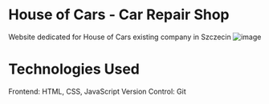 # House of Cars - Car Repair Shop
Website dedicated for House of Cars existing company in Szczecin
![image](https://ibb.co/z4jNb3S)

# Technologies Used
Frontend: HTML, CSS, JavaScript
Version Control: Git
